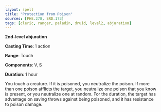 ```yaml
---
layout: spell
title: "Protection from Poison"
sources: [PHB.270, SRD.173]
tags: [cleric, ranger, paladin, druid, level2, abjuration]
---
```


**2nd-level abjuration**

**Casting Time**: 1 action

**Range**: Touch

**Components**: V, S

**Duration**: 1 hour

You touch a creature. If it is poisoned, you neutralize the poison. If more than one poison afflicts the target, you neutralize one poison that you know is present, or you neutralize one at random. For the duration, the target has advantage on saving throws against being poisoned, and it has resistance to poison damage.
